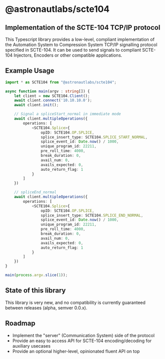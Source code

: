 # @astronautlabs/scte104
## Implementation of the SCTE-104 TCP/IP protocol

This Typescript library provides a low-level, compliant implementation of the 
Automation System to Compression System TCP/IP signalling protocol 
specified in SCTE-104. It can be used to send signals to compliant 
SCTE-104 Injectors, Encoders or other compatible applications.

## Example Usage

```typescript
import * as SCTE104 from "@astronautlabs/scte104";

async function main(argv : string[]) {
    let client = new SCTE104.Client();
    await client.connect('10.10.10.0');
    await client.init();

    // Signal a spliceStart_normal in immediate mode
    await client.multipleOperations({
        operations: [
            <SCTE104.Splice>{
                opID: SCTE104.OP.SPLICE,
                splice_insert_type: SCTE104.SPLICE_START_NORMAL,
                splice_event_id: Date.now() / 1000,
                unique_program_id: 22211,
                pre_roll_time: 4000,
                break_duration: 0,
                avail_num: 0,
                avails_expected: 0,
                auto_return_flag: 1
            }
        ]
    })

    // spliceEnd_normal
    await client.multipleOperations({
        operations: [
            <SCTE104.Splice>{
                opID: SCTE104.OP.SPLICE,
                splice_insert_type: SCTE104.SPLICE_END_NORMAL,
                splice_event_id: Date.now() / 1000,
                unique_program_id: 22211,
                pre_roll_time: 4000,
                break_duration: 0,
                avail_num: 0,
                avails_expected: 0,
                auto_return_flag: 1
            }
        ]
    })
}

main(process.argv.slice(1));
```

## State of this library

This library is very new, and no compatibility is currently guaranteed between 
releases (alpha, semver 0.0.x).

## Roadmap
- Implement the "server" (Communication System) side of the protocol
- Provide an easy to access API for SCTE-104 encoding/decoding for auxiliary usecases
- Provide an optional higher-level, opinionated fluent API on top
